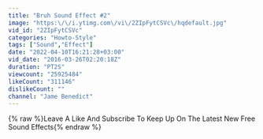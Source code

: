 ```yaml
---
title: "Bruh Sound Effect #2"
image: "https:\/\/i.ytimg.com\/vi\/2ZIpFytCSVc\/hqdefault.jpg"
vid_id: "2ZIpFytCSVc"
categories: "Howto-Style"
tags: ["Sound","Effect"]
date: "2022-04-10T16:21:28+03:00"
vid_date: "2016-03-26T02:20:18Z"
duration: "PT2S"
viewcount: "25925484"
likeCount: "311146"
dislikeCount: ""
channel: "Jame Benedict"
---
```

{% raw %}Leave A Like And Subscribe To Keep Up On The Latest New Free Sound Effects{% endraw %}
